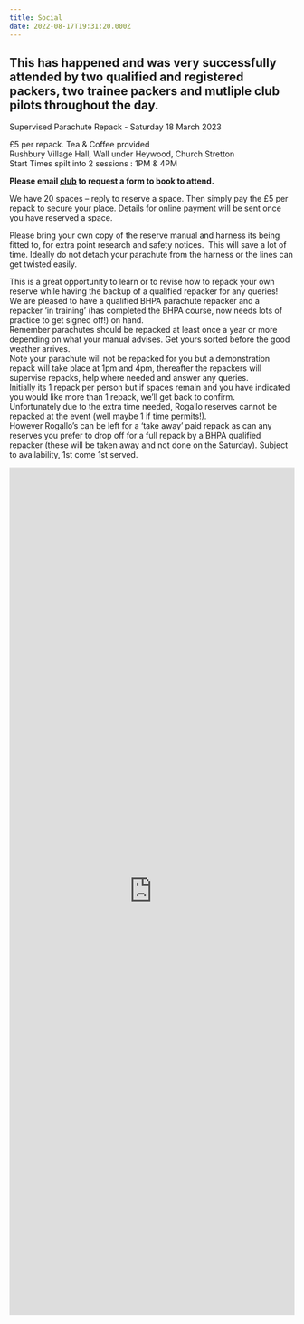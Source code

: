 ```yaml
---
title: Social
date: 2022-08-17T19:31:20.000Z
---
```

## This has happened and was very successfully attended by two qualified and registered packers, two trainee packers and mutliple club pilots throughout the day.

Supervised Parachute Repack - Saturday 18 March 2023

£5 per repack. Tea & Coffee provided\
Rushbury Village Hall, Wall under Heywood, Church Stretton\
Start Times spilt into 2 sessions : 1PM & 4PM

**Please email [club](mailto:club@longmynd.org) to request a form to book to attend.**

We have 20 spaces – reply to reserve a space. Then simply pay the £5 per repack to secure your place. Details for online payment will be sent once you have reserved a space.

Please bring your own copy of the reserve manual and harness its being fitted to, for extra point research and safety notices.  This will save a lot of time. Ideally do not detach your parachute from the harness or the lines can get twisted easily.

This is a great opportunity to learn or to revise how to repack your own reserve while having the backup of a qualified repacker for any queries!\
We are pleased to have a qualified BHPA parachute repacker and a repacker ‘in training’ (has completed the BHPA course, now needs lots of practice to get signed off!) on hand.\
Remember parachutes should be repacked at least once a year or more depending on what your manual advises. Get yours sorted before the good weather arrives.\
Note your parachute will not be repacked for you but a demonstration repack will take place at 1pm and 4pm, thereafter the repackers will supervise repacks, help where needed and answer any queries.\
Initially its 1 repack per person but if spaces remain and you have indicated you would like more than 1 repack, we’ll get back to confirm.\
Unfortunately due to the extra time needed, Rogallo reserves cannot be repacked at the event (well maybe 1 if time permits!).\
However Rogallo’s can be left for a ‘take away’ paid repack as can any reserves you prefer to drop off for a full repack by a BHPA qualified repacker (these will be taken away and not done on the Saturday). Subject to availability, 1st come 1st served.



<iframe id='wcFrame' src='https://webcollect.org.uk/org/index.php?page=home&amp;organisation_id=2728&amp;category_id=8415&amp;embedded=1' width='100%' height='1500px' marginheight='0' frameborder='0' allowTransparency='true'></iframe><script type='text/javascript' src='https://webcollect.org.uk/media/js/resize_iframe.js'></script>